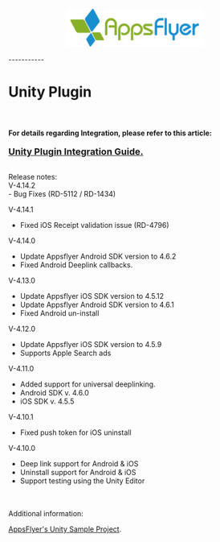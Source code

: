 
<p align="center">
  <img height="75" src="repository_assets/AF_color_medium.png" />
</p>
-----------


<h1>Unity Plugin</h1>

<br>
<h4>For details regarding Integration, please refer to this article:</h4>

<a href="https://support.appsflyer.com/hc/en-us/articles/213766183-Unity"><font size="4"><b>Unity Plugin Integration Guide.</b></font></a>

<br>
Release notes:<br>
V-4.14.2 <br>
- Bug Fixes (RD-5112 / RD-1434) <br>

V-4.14.1 <br>
- Fixed iOS Receipt validation issue (RD-4796) <br>

V-4.14.0 <br>
- Update Appsflyer Android SDK version to 4.6.2 <br>
- Fixed Android Deeplink callbacks. <br>

V-4.13.0 <br>
- Update Appsflyer iOS SDK version to 4.5.12 <br>
- Update Appsflyer Android SDK version to 4.6.1 <br>
- Fixed Android un-install <br>

V-4.12.0 <br>
- Update Appsflyer iOS SDK version to 4.5.9 <br>
- Supports Apple Search ads <br>

V-4.11.0<br>
- Added support for universal deeplinking. <br>
- Android SDK v. 4.6.0 <br>
- iOS SDK v. 4.5.5 <br>


V-4.10.1 <br>
- Fixed push token for iOS uninstall <br>

V-4.10.0 <br>
- Deep link support for Android & iOS <br>
- Uninstall support for Android & iOS <br>
- Support testing using the Unity Editor <br>


<br><br>
Additional information:<br>

[AppsFlyer's Unity Sample Project](https://github.com/AppsFlyerSDK/AppsFlyerUnitySampleApp).

